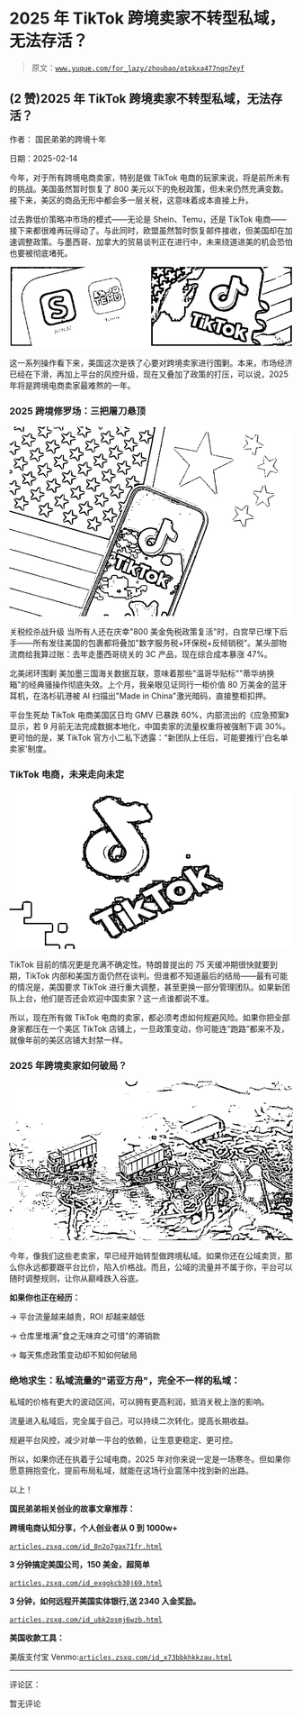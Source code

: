 # 2025 年 TikTok 跨境卖家不转型私域，无法存活？

> 原文：[`www.yuque.com/for_lazy/zhoubao/otpkxa477nqn7eyf`](https://www.yuque.com/for_lazy/zhoubao/otpkxa477nqn7eyf)

## (2 赞)2025 年 TikTok 跨境卖家不转型私域，无法存活？

作者： 国民弟弟的跨境十年

日期：2025-02-14

今年，对于所有跨境电商卖家，特别是做 TikTok 电商的玩家来说，将是前所未有的挑战。美国虽然暂时恢复了 800 美元以下的免税政策，但未来仍然充满变数。接下来，美区的商品无形中都会多一层关税，这意味着成本直接上升。

过去靠低价策略冲市场的模式——无论是 Shein、Temu，还是 TikTok 电商——接下来都很难再玩得动了。与此同时，欧盟虽然暂时恢复邮件接收，但美国却在加速调整政策。与墨西哥、加拿大的贸易谈判正在进行中，未来绕道进美的机会恐怕也要被彻底堵死。

![](img/404c1c21767263ca28bb2d5accb4b1b0.png "None")

这一系列操作看下来，美国这次是铁了心要对跨境卖家进行围剿。本来，市场经济已经在下滑，再加上平台的风控升级，现在又叠加了政策的打压，可以说，2025 年将是跨境电商卖家最难熬的一年。

### 2025 跨境修罗场：三把屠刀悬顶

![](img/a18f5c2890296e64a7ea989514c20010.png "None")

关税绞杀战升级  当所有人还在庆幸"800 美金免税政策复活"时，白宫早已埋下后手——所有发往美国的包裹都将叠加"数字服务税+环保税+反倾销税"。某头部物流商给我算过账：去年走墨西哥绕关的 3C 产品，现在综合成本暴涨 47%。

北美闭环围剿  美加墨三国海关数据互联，意味着那些"温哥华贴标""蒂华纳换箱"的经典骚操作彻底失效。上个月，我亲眼见证同行一柜价值 80 万美金的蓝牙耳机，在洛杉矶港被 AI 扫描出"Made
in China"激光暗码，直接整柜扣押。

平台生死劫  TikTok 电商美国区日均 GMV 已暴跌 60%，内部流出的《应急预案》显示，若 9 月前无法完成数据本地化，中国卖家的流量权重将被强制下调 30%。更可怕的是，某 TikTok 官方小二私下透露："新团队上任后，可能要推行'白名单卖家'制度。

### TikTok 电商，未来走向未定

![](img/0e508e40fbc84270515f7ebbf0065d77.png "None")

TikTok 目前的情况更是充满不确定性。特朗普提出的 75 天缓冲期很快就要到期，TikTok 内部和美国方面仍然在谈判。但谁都不知道最后的结局——最有可能的情况是，美国要求 TikTok 进行重大调整，甚至更换一部分管理团队。如果新团队上台，他们是否还会欢迎中国卖家？这一点谁都说不准。

所以，现在所有做 TikTok 电商的卖家，都必须考虑如何规避风险。如果你把全部身家都压在一个美区 TikTok 店铺上，一旦政策变动，你可能连“跑路”都来不及，就像年前的美区店铺大封禁一样。

### 2025 年跨境卖家如何破局？

![](img/22f388808ce13b56a020d733f98e1e2f.png "None")

今年，像我们这些老卖家，早已经开始转型做跨境私域。如果你还在公域卖货，那么你永远都要跟平台比价，陷入价格战。而且，公域的流量并不属于你，平台可以随时调整规则，让你从巅峰跌入谷底。

**如果你也正在经历：**

→ 平台流量越来越贵，ROI 却越来越低

→ 仓库里堆满"食之无味弃之可惜"的滞销款

→ 每天焦虑政策变动却不知如何破局

### 绝地求生：私域流量的"诺亚方舟"，完全不一样的私域：

私域的价格有更大的波动区间，可以拥有更高利润，抵消关税上涨的影响。

流量进入私域后，完全属于自己，可以持续二次转化，提高长期收益。

规避平台风控，减少对单一平台的依赖，让生意更稳定、更可控。

所以，如果你还在执着于公域电商，2025 年对你来说一定是一场寒冬。但如果你愿意拥抱变化，提前布局私域，就能在这场行业震荡中找到新的出路。

以上！

**国民弟弟相关创业的故事文章推荐：**

**跨境电商认知分享，个人创业者从 0 到 1000w+**

[`articles.zsxq.com/id_8n2o7gax71fr.html`](https://articles.zsxq.com/id_8n2o7gax71fr.html)

**3 分钟搞定美国公司，150 美金，超简单**

[`articles.zsxq.com/id_exggkcb30j69.html`](https://articles.zsxq.com/id_exggkcb30j69.html)

**3 分钟，如何远程开美国实体银行,送 2340 入金奖励。**

[`articles.zsxq.com/id_ubk2osmj6wzb.html`](https://articles.zsxq.com/id_ubk2osmj6wzb.html)

**美国收款工具：**

美版支付宝 Venmo:[`articles.zsxq.com/id_x73bbkhkkzau.html`](https://articles.zsxq.com/id_x73bbkhkkzau.html)

* * *

评论区：

暂无评论